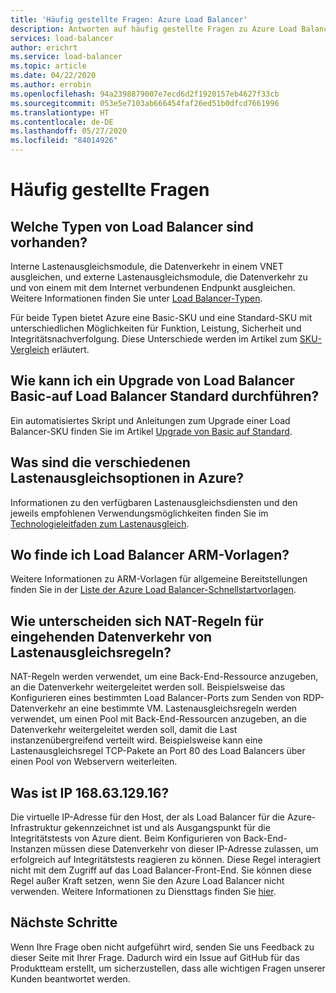 ```yaml
---
title: 'Häufig gestellte Fragen: Azure Load Balancer'
description: Antworten auf häufig gestellte Fragen zu Azure Load Balancer.
services: load-balancer
author: erichrt
ms.service: load-balancer
ms.topic: article
ms.date: 04/22/2020
ms.author: errobin
ms.openlocfilehash: 94a2398879007e7ecd6d2f1920157eb4627f33cb
ms.sourcegitcommit: 053e5e7103ab666454faf26ed51b0dfcd7661996
ms.translationtype: HT
ms.contentlocale: de-DE
ms.lasthandoff: 05/27/2020
ms.locfileid: "84014926"
---
```

# <a name="frequently-asked-questions"></a>Häufig gestellte Fragen

## <a name="what-types-of-load-balancer-exist"></a>Welche Typen von Load Balancer sind vorhanden?
Interne Lastenausgleichsmodule, die Datenverkehr in einem VNET ausgleichen, und externe Lastenausgleichsmodule, die Datenverkehr zu und von einem mit dem Internet verbundenen Endpunkt ausgleichen. Weitere Informationen finden Sie unter [Load Balancer-Typen](components.md#frontend-ip-configurations). 

Für beide Typen bietet Azure eine Basic-SKU und eine Standard-SKU mit unterschiedlichen Möglichkeiten für Funktion, Leistung, Sicherheit und Integritätsnachverfolgung. Diese Unterschiede werden im Artikel zum [SKU-Vergleich](skus.md) erläutert.

 ## <a name="how-can-i-upgrade-from-a-basic-to-a-standard-load-balancer"></a>Wie kann ich ein Upgrade von Load Balancer Basic-auf Load Balancer Standard durchführen?
Ein automatisiertes Skript und Anleitungen zum Upgrade einer Load Balancer-SKU finden Sie im Artikel [Upgrade von Basic auf Standard](upgrade-basic-standard.md).

 ## <a name="what-are-the-different-load-balancing-options-in-azure"></a>Was sind die verschiedenen Lastenausgleichsoptionen in Azure?
Informationen zu den verfügbaren Lastenausgleichsdiensten und den jeweils empfohlenen Verwendungsmöglichkeiten finden Sie im [Technologieleitfaden zum Lastenausgleich](https://docs.microsoft.com/azure/architecture/guide/technology-choices/load-balancing-overview).

## <a name="where-can-i-find-load-balancer-arm-templates"></a>Wo finde ich Load Balancer ARM-Vorlagen?
Weitere Informationen zu ARM-Vorlagen für allgemeine Bereitstellungen finden Sie in der [Liste der Azure Load Balancer-Schnellstartvorlagen](https://docs.microsoft.com/azure/templates/microsoft.network/loadbalancers#quickstart-templates).

## <a name="how-are-inbound-nat-rules-different-from-load-balancing-rules"></a>Wie unterscheiden sich NAT-Regeln für eingehenden Datenverkehr von Lastenausgleichsregeln?
NAT-Regeln werden verwendet, um eine Back-End-Ressource anzugeben, an die Datenverkehr weitergeleitet werden soll. Beispielsweise das Konfigurieren eines bestimmten Load Balancer-Ports zum Senden von RDP-Datenverkehr an eine bestimmte VM. Lastenausgleichsregeln werden verwendet, um einen Pool mit Back-End-Ressourcen anzugeben, an die Datenverkehr weitergeleitet werden soll, damit die Last instanzenübergreifend verteilt wird. Beispielsweise kann eine Lastenausgleichsregel TCP-Pakete an Port 80 des Load Balancers über einen Pool von Webservern weiterleiten.

## <a name="what-is-ip-1686312916"></a>Was ist IP 168.63.129.16?
Die virtuelle IP-Adresse für den Host, der als Load Balancer für die Azure-Infrastruktur gekennzeichnet ist und als Ausgangspunkt für die Integritätstests von Azure dient. Beim Konfigurieren von Back-End-Instanzen müssen diese Datenverkehr von dieser IP-Adresse zulassen, um erfolgreich auf Integritätstests reagieren zu können. Diese Regel interagiert nicht mit dem Zugriff auf das Load Balancer-Front-End. Sie können diese Regel außer Kraft setzen, wenn Sie den Azure Load Balancer nicht verwenden. Weitere Informationen zu Diensttags finden Sie [hier](https://docs.microsoft.com/azure/virtual-network/service-tags-overview#available-service-tags).

## <a name="next-steps"></a>Nächste Schritte
Wenn Ihre Frage oben nicht aufgeführt wird, senden Sie uns Feedback zu dieser Seite mit Ihrer Frage. Dadurch wird ein Issue auf GitHub für das Produktteam erstellt, um sicherzustellen, dass alle wichtigen Fragen unserer Kunden beantwortet werden.
